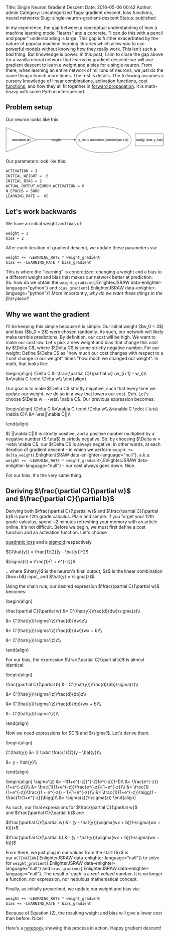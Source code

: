 Title: Single Neuron Gradient Descent
Date: 2016-05-06 00:42
Author: admin
Category: Uncategorized
Tags: gradient descent, loss functions, neural networks
Slug: single-neuron-gradient-descent
Status: published

In my experience, the gap between a conceptual understanding of how a
machine learning model "learns" and a concrete, "I can do this with a
pencil and paper" understanding is large. This gap is further
exacerbated by the nature of popular machine learning libraries which
allow you to use powerful models without knowing how they really work.
This isn't such a bad thing. But knowledge is power. In this post, I aim
to close the gap above for a vanilla neural network that learns by
gradient descent: we will use gradient descent to learn a weight and a
bias for a single neuron. From there, when learning an entire network of
millions of neurons, we just do the same thing a bunch more times. The
rest is details. The following assumes a cursory knowledge of [linear
combinations](https://en.wikipedia.org/wiki/Linear_combination),
[activation
functions](https://en.wikipedia.org/wiki/Activation_function), [cost
functions](https://class.coursera.org/ml-005/lecture/6), and how they
all fit together in [forward
propagation](https://www.youtube.com/watch?v=UJwK6jAStmg). It is
math-heavy with some Python interspersed.

Problem setup
-------------

Our neuron looks like this:

![single_neuron_gradient_descent](images/single_neuron_gradient_descent.png)

Our parameters look like this:

``` {.EnlighterJSRAW data-enlighter-language="python"}
ACTIVATION = 3
INITIAL_WEIGHT = .5
INITIAL_BIAS = 2
ACTUAL_OUTPUT_NEURON_ACTIVATION = 0
N_EPOCHS = 5000
LEARNING_RATE = .05
```

Let's work backwards
--------------------

We have an initial weight and bias of:

``` {.EnlighterJSRAW data-enlighter-language="python"}
weight = 3
bias = 2
```

After each iteration of gradient descent, we update these parameters
via:

``` {.EnlighterJSRAW data-enlighter-language="python"}
weight += -LEARNING_RATE * weight_gradient
bias += -LEARNING_RATE * bias_gradient
```

This is where the "learning" is concretized: changing a weight and a
bias to a different weight and bias that makes our network better at
prediction. So: how do we obtain the `weight_gradient`{.EnlighterJSRAW
data-enlighter-language="python"} and `bias_gradient`{.EnlighterJSRAW
data-enlighter-language="python"}? More importantly, *why do we want
these things in the first place?*

Why we want the gradient
------------------------

I'll be keeping this simple because it is simple. Our initial weight
(\$w\_0 = 3\$) and bias (\$b\_0 = 2\$) were chosen randomly. As such,
our network will likely make terrible predictions. By definition, our
cost will be high. We want to make our cost low. Let's pick a new weight
and bias that change this cost by \$\\Delta C\$, where \$\\Delta C\$ is
some strictly negative number. For our weight: Define \$\\Delta C\$ as
"how much our cost changes with respect to a 1 unit change in our
weight" times "how much we changed our weight". In math, that looks
like:

\\begin{align} \\Delta C &=\\frac{\\partial C}{\\partial w} (w\_{i+1} -
w\_i)\\\\ &=\\nabla C \\cdot \\Delta w\\\\ \\end{align}

Our goal is to make \$\\Delta C\$ strictly negative, such that every
time we update our weight, we do so in a way that lowers our cost.
Duh. Let's choose \$\\Delta w = -\\eta\\ \\nabla C\$. Our previous
expression becomes:

\\begin{align} \\Delta C &=\\nabla C \\cdot \\Delta w\\\\ &=\\nabla C
\\cdot (-\\eta\\ \\nabla C)\\\\ &=-\\eta||\\nabla C||\\\  

\\end{align}

\$\\ ||\\nabla C||\$ is strictly positive, and a positive number
multiplied by a negative number (\$-\\eta\$) is strictly negative. So,
by choosing \$\\Delta w = -\\eta\\ \\nabla C\$, our \$\\Delta C\$ is
always negative; in other words, at each iteration of gradient descent -
in which we perform `weight += delta_weight`{.EnlighterJSRAW
data-enlighter-language="null"}, a.k.a.
`weight += -LEARNING_RATE * weight_gradient`{.EnlighterJSRAW
data-enlighter-language="null"} - our cost always goes down. Nice.

For our bias, it's the very same thing.

Deriving \$\\frac{\\partial C}{\\partial w}\$ and \$\\frac{\\partial C}{\\partial b}\$
--------------------------------------------------------------------------------------

Deriving both \$\\frac{\\partial C}{\\partial w}\$
and \$\\frac{\\partial C}{\\partial b}\$ is pure 12th grade calculus.
Plain and simple. If you forget your 12th grade calculus, spend \~2
minutes refreshing your memory with an article online. It's not
difficult. Before we begin, we must first define a cost function and an
activation function. Let's choose

[quadratic
loss](https://en.wikipedia.org/wiki/Loss_function#Quadratic_loss_function)
and a [sigmoid](https://en.wikipedia.org/wiki/Sigmoid_function)
respectively.

\$C(\\hat{y}) = \\frac{1}{2}(y - \\hat{y})\^2\$

\$\\sigma(z) = \\frac{1}{1 + e\^{-z}}\$

.. where \$\\hat{y}\$ is the neuron's final output, \$z\$ is the linear
combination (\$wx+b\$) input, and \$\\hat{y} = \\sigma(z)\$.

Using the chain rule, our desired expression \$\\frac{\\partial
C}{\\partial w}\$ becomes:

\\begin{align}

\\frac{\\partial C}{\\partial w} &=
C'(\\hat{y})\\frac{d}{dw}\\sigma(z)\\\  

&= C'(\\hat{y})\\sigma'(z)\\frac{d}{dw}z\\\  

&= C'(\\hat{y})\\sigma'(z)\\frac{d}{dw}(wx + b)\\\  

&= C'(\\hat{y})\\sigma'(z)x\\\  

\\end{align}

For our bias, the expression \$\\frac{\\partial C}{\\partial b}\$ is
almost identical:

\\begin{align}

\\frac{\\partial C}{\\partial b} &=
C'(\\hat{y})\\frac{d}{db}\\sigma(z)\\\  

&= C'(\\hat{y})\\sigma'(z)\\frac{d}{db}z\\\  

&= C'(\\hat{y})\\sigma'(z)\\frac{d}{db}(wx + b)\\\  

&= C'(\\hat{y})\\sigma'(z)\\\  

\\end{align}

Now we need expressions for \$C'\$ and \$\\sigma'\$. Let's derive them.

\\begin{align}

C'(\\hat{y}) &= 2 \\cdot \\frac{1}{2}(y - \\hat{y})\\\  

&= y - \\hat{y}\\\  

\\end{align}

\\begin{align} \\sigma'(z) &= -1(1+e\^{-z})\^{-2}(e\^{-z})(-1)\\\\ &=
\\frac{e\^{-z}}{1+e\^{-z}}\\\\ &=
\\frac{1}{1+e\^{-z}}\\frac{e\^{-z}}{1+e\^{-z}}\\\\ &=
\\frac{1}{1+e\^{-z}}\\frac{(1 + e\^{-z}) - 1}{1+e\^{-z}}\\\\ &=
\\frac{1}{1+e\^{-z}}\\bigg(1 - \\frac{1}{1+e\^{-z}}\\bigg)\\\\ &=
\\sigma(z)(1-\\sigma(z)) \\end{align}

As such, our final expressions for \$\\frac{\\partial C}{\\partial w}\$
and \$\\frac{\\partial C}{\\partial b}\$ are:

\$\\frac{\\partial C}{\\partial w} &= (y - \\hat{y})(\\sigma(wx +
b)(1-\\sigma(wx + b)))x\$

\$\\frac{\\partial C}{\\partial b} &= (y - \\hat{y})(\\sigma(wx +
b)(1-\\sigma(wx + b)))\$

From there, we just plug in our values from the start (\$x\$ is
our `ACTIVATION`{.EnlighterJSRAW data-enlighter-language="null"}) to
solve for `weight_gradient`{.EnlighterJSRAW
data-enlighter-language="null"} and `bias_gradient`{.EnlighterJSRAW
data-enlighter-language="null"}. The result of each is a *real-valued
number*. It is no longer a function, nor expression, nor nebulous
mathematical concept.

Finally, as initially prescribed, we update our weight and bias via:

``` {.EnlighterJSRAW data-enlighter-language="python"}
weight += -LEARNING_RATE * weight_gradient
bias += -LEARNING_RATE * bias_gradient
```

Because of Equation (2), the resulting weight and bias will give a lower
cost than before. Nice!

Here's a
[notebook](http://nbviewer.jupyter.org/github/cavaunpeu/single-neuron-gradient-descent/blob/master/single-neuron-gradient-descent.ipynb)
showing this process in action. Happy gradient descent!
